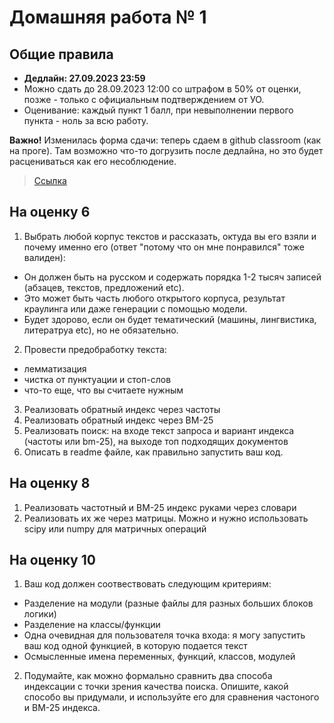 # Домашняя работа № 1
## Общие правила
- **Дедлайн: 27.09.2023 23:59**
- Можно сдать до 28.09.2023 12:00 со штрафом в 50% от оценки, позже - только с официальным подтверждением от УО.
- Оценивание: каждый пункт 1 балл, при невыполнении первого пункта - ноль за всю работу.

**Важно!**
Изменилась форма сдачи: теперь сдаем в github classroom (как на проге). Там возможно что-то догрузить после дедлайна, но это будет расцениваться как его несоблюдение.

> [Ссылка](https://classroom.github.com/a/d3wAyVs3)

## На оценку 6
1. Выбрать любой корпус текстов и рассказать, октуда вы его взяли и почему именно его (ответ "потому что он мне понравился" тоже валиден):
- Он должен быть на русском и содержать порядка 1-2 тысяч записей (абзацев, текстов, предложений etc).
- Это может быть часть любого открытого корпуса, результат краулинга или даже генерации с помощью модели.
- Будет здорово, если он будет тематический (машины, лингвистика, литератруа etc), но не обязательно.
2. Провести предобработку текста:
- лемматизация
- чистка от пунктуации и стоп-слов
- что-то еще, что вы считаете нужным
3. Реализовать обратный индекс через частоты
4. Реализовать обратный индекс через BM-25
5. Реализовать поиск: на входе текст запроса и вариант индекса (частоты или bm-25), на выходе топ подходящих документов
6. Описать в readme файле, как правильно запустить ваш код. 
## На оценку 8
1. Реализовать частотный и BM-25 индекс руками через словари
2. Реализовать их же через матрицы. Можно и нужно использовать scipy или numpy для матричных операций
## На оценку 10
1. Ваш код должен соотвествовать следующим критериям:
- Разделение на модули (разные файлы для разных больших блоков логики)
- Разделение на классы/функции
- Одна очевидная для пользователя точка входа: я могу запустить ваш код одной функцией, в которую подается текст
- Осмысленные имена переменных, функций, классов, модулей
2. Подумайте, как можно формально сравнить два способа индексации с точки зрения качества поиска. Опишите, какой способо вы придумали, и используйте его для сравнения частоного и BM-25 индекса.
